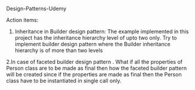 Design-Patterns-Udemy

Action items:
1. Inheritance in Builder design pattern:
The example implemented in this project has the inheritance hierarchy level of upto two only.
Try to implement builder design pattern where the Builder inheritance hierarchy is of more than two levels

2.In case of faceted builder design pattern .
What if all the properties of Person class are to be made as final then how the faceted builder pattern will be created since
if the properties are made as final then the Person class have to be instantiated in single call only.

